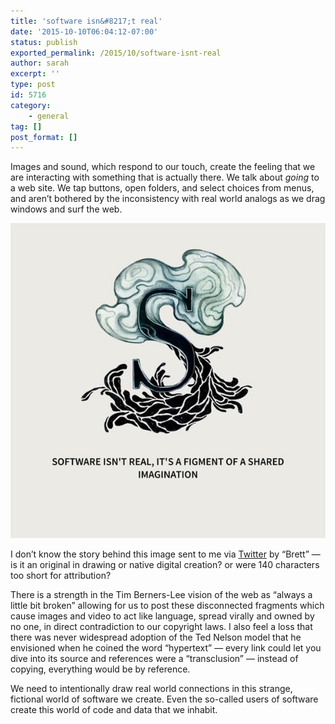 ```yaml
---
title: 'software isn&#8217;t real'
date: '2015-10-10T06:04:12-07:00'
status: publish
exported_permalink: /2015/10/software-isnt-real
author: sarah
excerpt: ''
type: post
id: 5716
category:
    - general
tag: []
post_format: []
---
```

Images and sound, which respond to our touch, create the feeling that we are interacting with something that is actually there. We talk about *going* to a web site. We tap buttons, open folders, and select choices from menus, and aren’t bothered by the inconsistency with real world analogs as we drag windows and surf the web.

[![software-is-not-real](../../../uploads/2015/10/software-is-not-real.jpg)](https://www.ultrasaurus.com/wp-content/uploads/2015/10/software-is-not-real.jpg)

I don’t know the story behind this image sent to me via [Twitter](https://twitter.com/brttb/status/646356467847688193) by “Brett” — is it an original in drawing or native digital creation? or were 140 characters too short for attribution?

There is a strength in the Tim Berners-Lee vision of the web as “always a little bit broken” allowing for us to post these disconnected fragments which cause images and video to act like language, spread virally and owned by no one, in direct contradiction to our copyright laws. I also feel a loss that there was never widespread adoption of the Ted Nelson model that he envisioned when he coined the word “hypertext” — every link could let you dive into its source and references were a “transclusion” — instead of copying, everything would be by reference.

We need to intentionally draw real world connections in this strange, fictional world of software we create. Even the so-called users of software create this world of code and data that we inhabit.